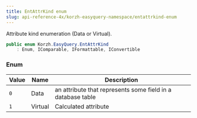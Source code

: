```yaml
---
title: EntAttrKind enum
slug: api-reference-4x/korzh-easyquery-namespace/entattrkind-enum
---
```



Attribute kind enumeration (Data or Virtual).
```csharp
public enum Korzh.EasyQuery.EntAttrKind
    : Enum, IComparable, IFormattable, IConvertible

```

### Enum

| Value | Name | Description | 
| --- | --- | --- | 
| `0` | Data | an attribute that represents some field in a database table | 
| `1` | Virtual | Calculated attribute |